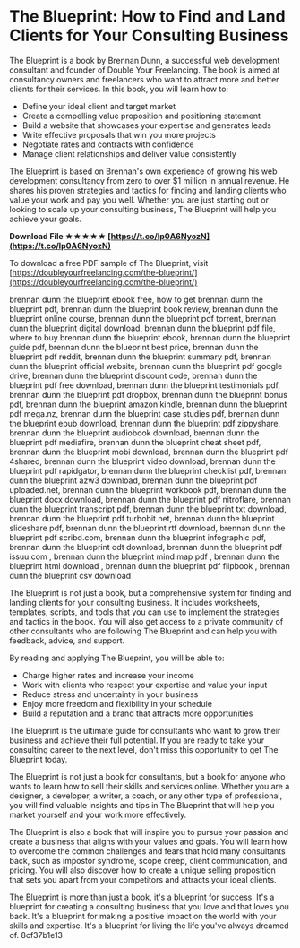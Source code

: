 
 
# The Blueprint: How to Find and Land Clients for Your Consulting Business
 
The Blueprint is a book by Brennan Dunn, a successful web development consultant and founder of Double Your Freelancing. The book is aimed at consultancy owners and freelancers who want to attract more and better clients for their services. In this book, you will learn how to:
 
- Define your ideal client and target market
- Create a compelling value proposition and positioning statement
- Build a website that showcases your expertise and generates leads
- Write effective proposals that win you more projects
- Negotiate rates and contracts with confidence
- Manage client relationships and deliver value consistently

The Blueprint is based on Brennan's own experience of growing his web development consultancy from zero to over $1 million in annual revenue. He shares his proven strategies and tactics for finding and landing clients who value your work and pay you well. Whether you are just starting out or looking to scale up your consulting business, The Blueprint will help you achieve your goals.
 
**Download File ★★★★★ [https://t.co/Ip0A6NyozN](https://t.co/Ip0A6NyozN)**


 
To download a free PDF sample of The Blueprint, visit [https://doubleyourfreelancing.com/the-blueprint/](https://doubleyourfreelancing.com/the-blueprint/)
 
brennan dunn the blueprint ebook free,  how to get brennan dunn the blueprint pdf,  brennan dunn the blueprint book review,  brennan dunn the blueprint online course,  brennan dunn the blueprint pdf torrent,  brennan dunn the blueprint digital download,  brennan dunn the blueprint pdf file,  where to buy brennan dunn the blueprint ebook,  brennan dunn the blueprint guide pdf,  brennan dunn the blueprint best price,  brennan dunn the blueprint pdf reddit,  brennan dunn the blueprint summary pdf,  brennan dunn the blueprint official website,  brennan dunn the blueprint pdf google drive,  brennan dunn the blueprint discount code,  brennan dunn the blueprint pdf free download,  brennan dunn the blueprint testimonials pdf,  brennan dunn the blueprint pdf dropbox,  brennan dunn the blueprint bonus pdf,  brennan dunn the blueprint amazon kindle,  brennan dunn the blueprint pdf mega.nz,  brennan dunn the blueprint case studies pdf,  brennan dunn the blueprint epub download,  brennan dunn the blueprint pdf zippyshare,  brennan dunn the blueprint audiobook download,  brennan dunn the blueprint pdf mediafire,  brennan dunn the blueprint cheat sheet pdf,  brennan dunn the blueprint mobi download,  brennan dunn the blueprint pdf 4shared,  brennan dunn the blueprint video download,  brennan dunn the blueprint pdf rapidgator,  brennan dunn the blueprint checklist pdf,  brennan dunn the blueprint azw3 download,  brennan dunn the blueprint pdf uploaded.net,  brennan dunn the blueprint workbook pdf,  brennan dunn the blueprint docx download,  brennan dunn the blueprint pdf nitroflare,  brennan dunn the blueprint transcript pdf,  brennan dunn the blueprint txt download,  brennan dunn the blueprint pdf turbobit.net,  brennan dunn the blueprint slideshare pdf,  brennan dunn the blueprint rtf download,  brennan dunn the blueprint pdf scribd.com,  brennan dunn the blueprint infographic pdf,  brennan dunn the blueprint odt download,  brennan dunn the blueprint pdf issuu.com ,  brennan dunn the blueprint mind map pdf ,  brennan dunn the blueprint html download ,  brennan dunn the blueprint pdf flipbook ,  brennan dunn the blueprint csv download

The Blueprint is not just a book, but a comprehensive system for finding and landing clients for your consulting business. It includes worksheets, templates, scripts, and tools that you can use to implement the strategies and tactics in the book. You will also get access to a private community of other consultants who are following The Blueprint and can help you with feedback, advice, and support.
 
By reading and applying The Blueprint, you will be able to:

- Charge higher rates and increase your income
- Work with clients who respect your expertise and value your input
- Reduce stress and uncertainty in your business
- Enjoy more freedom and flexibility in your schedule
- Build a reputation and a brand that attracts more opportunities

The Blueprint is the ultimate guide for consultants who want to grow their business and achieve their full potential. If you are ready to take your consulting career to the next level, don't miss this opportunity to get The Blueprint today.

The Blueprint is not just a book for consultants, but a book for anyone who wants to learn how to sell their skills and services online. Whether you are a designer, a developer, a writer, a coach, or any other type of professional, you will find valuable insights and tips in The Blueprint that will help you market yourself and your work more effectively.
 
The Blueprint is also a book that will inspire you to pursue your passion and create a business that aligns with your values and goals. You will learn how to overcome the common challenges and fears that hold many consultants back, such as impostor syndrome, scope creep, client communication, and pricing. You will also discover how to create a unique selling proposition that sets you apart from your competitors and attracts your ideal clients.
 
The Blueprint is more than just a book, it's a blueprint for success. It's a blueprint for creating a consulting business that you love and that loves you back. It's a blueprint for making a positive impact on the world with your skills and expertise. It's a blueprint for living the life you've always dreamed of.
 8cf37b1e13
 
